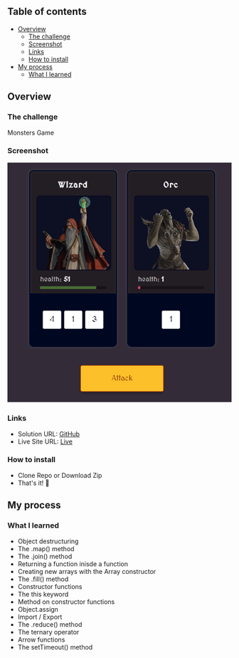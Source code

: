 ## Table of contents

- [Overview](#overview)
  - [The challenge](#the-challenge)
  - [Screenshot](#screenshot)
  - [Links](#links)
  - [How to install](#how-to-install)
- [My process](#my-process)
  - [What I learned](#What-I-learned)

## Overview

### The challenge
Monsters Game

### Screenshot

![screenshot](./images/screenshoot.PNG)

### Links

- Solution URL: [GitHub](https://github.com/memo-ibrahim-alean/Monsters-Game)
- Live Site URL: [Live](https://monsters-game.netlify.app/)

### How to install

- Clone Repo or Download Zip
- That's it! 🎉

## My process

### What I learned

- Object destructuring
- The .map() method
- The .join() method
- Returning a function inisde a function
- Creating new arrays with the Array constructor
- The .fill() method
- Constructor functions
- The this keyword
- Method on constructor functions
- Object.assign
- Import / Export
- The .reduce() method
- The ternary operator
- Arrow functions
- The setTimeout() method
